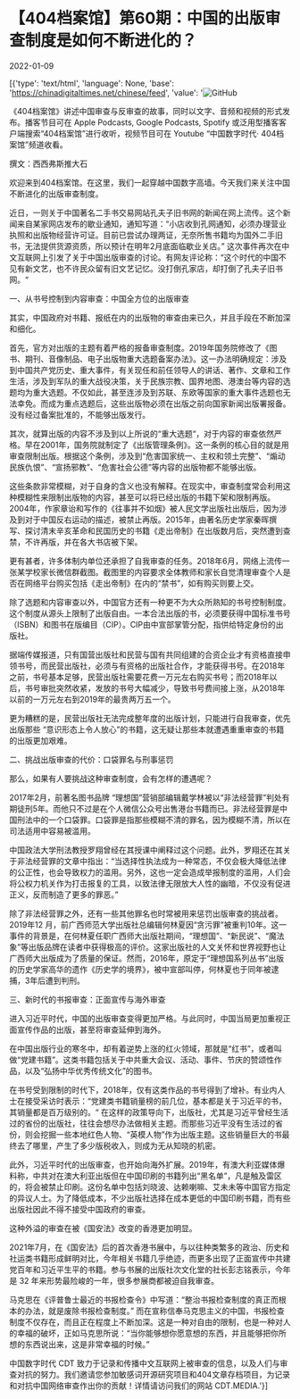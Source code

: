 # 【404档案馆】第60期：中国的出版审查制度是如何不断进化的？

2022-01-09

[{'type': 'text/html', 'language': None, 'base': 'https://chinadigitaltimes.net/chinese/feed', 'value': '![GitHub](https://chinadigitaltimes.net/chinese/files/2022/01/60-3.jpg)

《404档案馆》讲述中国审查与反审查的故事，同时以文字、音频和视频的形式发布。播客节目可在 Apple Podcasts, Google Podcasts, Spotify 或泛用型播客客户端搜索“404档案馆”进行收听，视频节目可在 Youtube “中国数字时代· 404档案馆”频道收看。







撰文：西西弗斯推大石

欢迎来到404档案馆。在这里，我们一起穿越中国数字高墙。今天我们来关注中国不断进化的出版审查制度。

近日，一则关于中国著名二手书交易网站孔夫子旧书网的新闻在网上流传。这个新闻来自某家网店发布的歇业通知，通知写道：“小店收到孔网通知，必须办理营业执照和出版物经营许可证。目前已尝试办理两证，无奈所售书籍均为国外二手旧书，无法提供货源资质，所以预计在明年2月底面临歇业关店。” 这次事件再次在中文互联网上引发了关于中国出版审查的讨论。有网友评论称：“这个时代的中国不见有新文艺，也不许民众留有旧文艺记忆。没打倒孔家店，却打倒了孔夫子旧书网。“

一、从书号控制到内容审查：中国全方位的出版审查

其实，中国政府对书籍、报纸在内的出版物的审查由来已久，并且手段在不断加深和细化。

首先，官方对出版的主题有着严格的报备审查制度。2019年国务院修改了《图书、期刊、音像制品、电子出版物重大选题备案办法》。这一办法明确规定：涉及到中国共产党历史、重大事件，有关现任和前任领导人的讲话、著作、文章和工作生活，涉及到军队的重大战役决策，关于民族宗教、国界地图、港澳台等内容的选题均为重大选题。不仅如此，甚至连涉及到苏联、东欧等国家的重大事件选题也无法幸免。而成为重点选题后，这些出版物必须在出版之前向国家新闻出版署报备。没有经过备案批准的，不能够出版发行。

其次，就算出版的内容不涉及到以上所说的“重大选题“，对于内容的审查依然严格。早在2001年，国务院就制定了《出版管理条例》。这一条例的核心目的就是用审查限制出版。根据这个条例，涉及到“危害国家统一、主权和领土完整”、“煽动民族仇恨”、“宣扬邪教”、“危害社会公德”等内容的出版物都不能够出版。

这些条款非常模糊，对于自身的含义也没有解释。在现实中，审查制度常会利用这种模糊性来限制出版物的内容，甚至可以将已经出版的书籍下架和限制再版。2004年，作家章诒和写作的《往事并不如烟》被人民文学出版社出版后，因为涉及到对于中国反右运动的描述，被禁止再版。2015年，由著名历史学家秦晖撰写、探讨清末辛亥革命和民国历史的书籍《走出帝制》在出版数月后，突然遭到查禁，不许再版，并在各大书店被下架。

更有甚者，许多体制内单位还承担了自我审查的任务。2018年6月，网络上流传一张某学校家长微信群截图。截图里的内容要求全体教师和家长自觉清理审查个人是否在网络平台购买包括《走出帝制》在内的“禁书”，如有购买则要上交。

除了选题和内容审查以外，中国官方还有一种更不为大众所熟知的书号控制制度。这个制度从源头上限制了出版自由。一本合法出版的书，必须要获得中国标准书号（ISBN）和图书在版编目（CIP）。CIP由中宣部掌管分配，指供给特定身份的出版社。

据端传媒报道，只有国营出版社和民营与国有共同组建的合资企业才有资格直接申领书号，而民营出版社，必须与有资格的出版社合作，才能获得书号。在2018年之前，书号基本足够，民营出版社需要花费一万元左右购买书号；而2018年以后，书号审批突然收紧，发放的书号大幅减少，导致书号费间接上涨，从2018年以前的一万元左右到2019年的最贵两万五一个。

更为糟糕的是，民营出版社无法完成整年度的出版计划，只能进行自我审查，优先出版那些 “意识形态上令人放心”的书籍，这无疑让那些本就遭遇重重审查的书籍的出版更加艰难。

二、挑战出版审查的代价：口袋罪名与刑事惩罚

那么，如果有人要挑战这种审查制度，会有怎样的遭遇呢？

2017年2月，前著名图书品牌 “理想国”营销部编辑戴学林被以“非法经营罪”判处有期徒刑5年。而他只不过是在个人微信公众号出售港台书籍而已。非法经营罪是中国刑法中的一个口袋罪。口袋罪是指那些模糊不清的罪名，因为模糊不清，所以在司法适用中容易被滥用。

中国政法大学刑法教授罗翔曾经在其授课中阐释过这个问题。此外，罗翔还在其关于非法经营罪的文章中指出：“当选择性执法成为一种常态，不仅会极大降低法律的公正性，也会导致权力的滥用。另外，这也一定会造成举报制度的滥用，人们会将公权力机关作为打击报复的工具，以致法律无限放大人性的幽暗，不仅没有促进正义，反而制造了更多的罪恶。”

除了非法经营罪之外，还有一些其他罪名也时常被用来惩罚出版审查的挑战者。2019年12 月，前广西师范大学出版社总编辑何林夏因“贪污罪”被重判10年。这一事件的背景是，在何林夏任职广西师大出版社期间，“理想国”、“新民说”、“魔法象”等出版品牌在读者中获得极高的评价。这家出版社的人文关怀和世界视野也让广西师大出版成为了质量的保证。然而，2016年，原定于“理想国系列丛书”出版的历史学家高华的遗作《历史学的境界》，被中宣部叫停，何林夏也于同年被逮捕，3年后遭到判刑。

三、新时代的书报审查：正面宣传与海外审查

进入习近平时代，中国的出版审查变得更加严格。与此同时，中国当局更加重视正面宣传作品的出版，甚至将审查延伸到海外。

在中国出版行业的寒冬中，却有着逆势上涨的红火领域，那就是“红书”，或者叫做“党建书籍”。这类书籍包括关于中共重大会议、活动、事件、节庆的赞颂性作品，以及“弘扬中华优秀传统文化”的图书。

在书号受到限制的时代下，2018年，仅有这类作品的书号得到了增补。有业内人士在接受采访时表示：“党建类书籍销量榜的前几位，基本都是关于习近平的书，其销量都是百万级别的。“ 在这样的政策导向下，出版社，尤其是习近平曾经生活过的省份的出版社，往往会想尽办法做相关主题。而那些习近平没有生活过的省份，则会挖掘一些本地红色人物、“英模人物”作为出版主题。这些销量巨大的书最终去了哪里，产生了多少版税收入，则成为无从知晓的机密。

此外，习近平时代的出版审查，也开始向海外扩展。2019年，有澳大利亚媒体爆料称，中共对在澳大利亚出版但在中国印刷的书籍列出“黑名单”，凡是触及雷区的，将会被禁止印刷。这份名单中包括刘晓波、达赖喇嘛、艾未未等中国官方指定的异议人士。为了降低成本，不少出版社选择在成本更低的中国印刷书籍，而有些出版社因此不得不接受中国政府的审查。

这种外溢的审查在被《国安法》改变的香港更加明显。

2021年7月，在《国安法》后的首次香港书展中，与以往种类繁多的政治、历史和社运类书籍形成鲜明对比，今年相关书籍几乎绝迹，而更多出现了正面宣传中共建党百年和习近平生平的书籍。参与书展的出版社次文化堂的社长彭志铭表示，今年是 32 年来形势最险峻的一年，很多参展商都被迫自我审查。

马克思在《评普鲁士最近的书报检查令》中写道：“整治书报检查制度的真正而根本的办法，就是废除书报检查制度。” 而在宣称信奉马克思主义的中国，书报检查制度不仅存在，而且正在程度上不断加深。这是一种对自由的限制，也是一种对人的幸福的破坏，正如马克思所说：“当你能够想你愿意想的东西，并且能够把你所想的东西说出来，这是非常幸福的时候。”

中国数字时代 CDT 致力于记录和传播中文互联网上被审查的信息，以及人们与审查对抗的努力。我们邀请您参加敏感词开源研究项目和404文章存档项目，为记录和对抗中国网络审查作出你的贡献！详情请访问我们的网站 CDT.MEDIA.'}]
